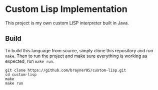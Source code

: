 # Custom Lisp Implementation
This project is my own custom LISP interpreter built in Java.

## Build
To build this language from source, simply clone this repository and run `make`. Then to run the project and make sure everything is working as expected, run `make run`.
```
git clone https://github.com/brayner05/custom-lisp.git
cd custom-lisp
make
make run
```